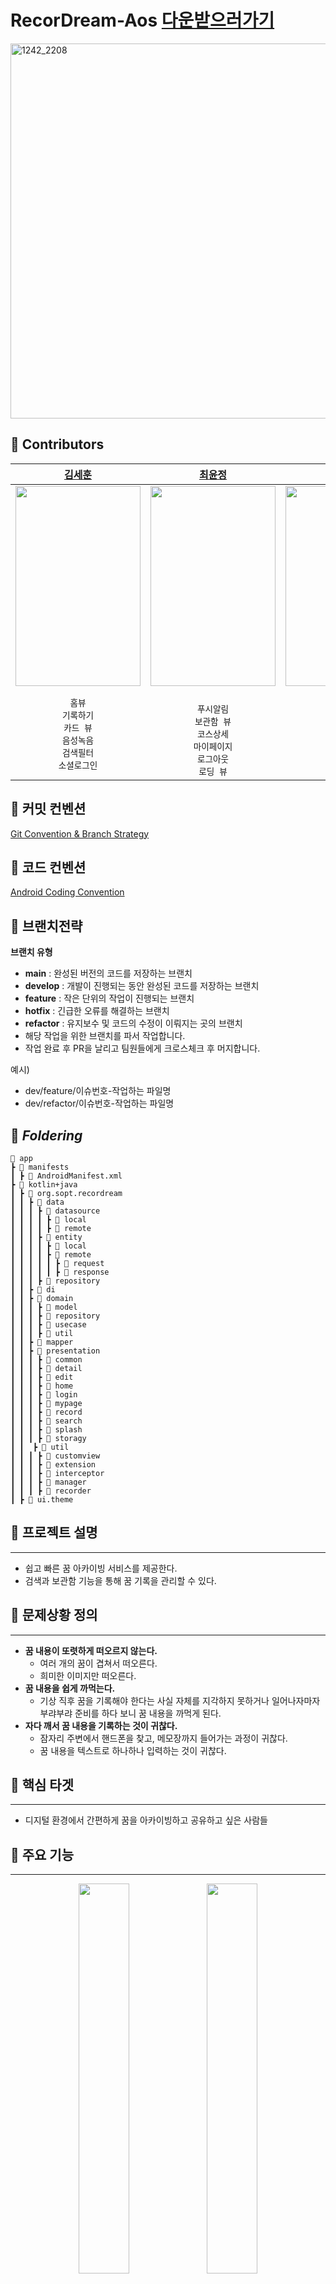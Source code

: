 # RecorDream-Aos [다운받으러가기](https://play.google.com/store/apps/details?id=com.team.recordream)
<img src="https://github.com/user-attachments/assets/7999e4a9-0bf5-46da-a1fb-8959d978f671" alt="1242_2208" width="600" height="600" />

## 💟 Contributors

|                                                    [김세훈](https://github.com/s9hn)                                                     |                                                 [최윤정](https://github.com/cbj0010)                                                  |                                                  [유지민](https://github.com/urjimyu)                                                  |
|:-------------------------------------------------------------------------------------------------------------------------------------:|:------------------------------------------------------------------------------------------------------------------------------------:|:------------------------------------------------------------------------------------------------------------------------------------:|
| <img src="https://avatars.githubusercontent.com/u/81347125?v=4" width="200px" height="320dp">| <img src="https://avatars.githubusercontent.com/u/66460447?v=4" width="200px" height="320dp"> | <img src="https://avatars.githubusercontent.com/u/92876819?v=4" width="200px" height="320dp"> |
|                                                                 `홈뷰`<br>`기록하기`<br>`카드 뷰`<br>`음성녹음`<br>`검색필터` <br>`소셜로그인`                                                                 |                                                             <br>`푸시알림`<br>`보관함 뷰`<br>`코스상세`<br>`마이페이지`<br>`로그아웃`<br>`로딩 뷰`                                                              |                                                            `인스타 공유`<br>                                


## 👋 커밋 컨벤션
[Git Convention & Branch Strategy](https://www.notion.so/Git-Github-Convention-c4815fb2ce384be18826a83aec45d85a)


## 👋 코드 컨벤션
[Android Coding Convention](https://kotlinlang.org/docs/coding-conventions.html)


## 👋 브랜치전략
**브랜치 유형**
- **main** : 완성된 버전의 코드를 저장하는 브랜치
- **develop** : 개발이 진행되는 동안 완성된 코드를 저장하는 브랜치
- **feature** : 작은 단위의 작업이 진행되는 브랜치
- **hotfix** : 긴급한 오류를 해결하는 브랜치
- **refactor** : 유지보수 및 코드의 수정이 이뤄지는 곳의 브랜치
- 해당 작업을 위한 브랜치를 파서 작업합니다.
- 작업 완료 후 PR을 날리고 팀원들에게 크로스체크 후 머지합니다.

예시)

- dev/feature/이슈번호-작업하는 파일명
- dev/refactor/이슈번호-작업하는 파일명

## 📁 *****Foldering*****
```
📂 app
┣ 📂 manifests
┃ ┣ 📜 AndroidManifest.xml
┣ 📂 kotlin+java
┃ ┣ 📂 org.sopt.recordream
┃ ┃ ┣ 📂 data
┃ ┃ ┃ ┣ 📂 datasource
┃ ┃ ┃ ┃ ┣ 📂 local
┃ ┃ ┃ ┃ ┣ 📂 remote
┃ ┃ ┃ ┣ 📂 entity
┃ ┃ ┃ ┃ ┣ 📂 local
┃ ┃ ┃ ┃ ┣ 📂 remote
┃ ┃ ┃ ┃ ┃ ┣ 📂 request
┃ ┃ ┃ ┃ ┃ ┣ 📂 response
┃ ┃ ┃ ┣ 📂 repository
┃ ┃ ┣ 📂 di
┃ ┃ ┣ 📂 domain
┃ ┃ ┃ ┣ 📂 model
┃ ┃ ┃ ┣ 📂 repository
┃ ┃ ┃ ┣ 📂 usecase
┃ ┃ ┃ ┣ 📂 util
┃ ┃ ┣ 📂 mapper
┃ ┃ ┣ 📂 presentation
┃ ┃ ┃ ┣ 📂 common
┃ ┃ ┃ ┣ 📂 detail
┃ ┃ ┃ ┣ 📂 edit
┃ ┃ ┃ ┣ 📂 home
┃ ┃ ┃ ┣ 📂 login
┃ ┃ ┃ ┣ 📂 mypage
┃ ┃ ┃ ┣ 📂 record
┃ ┃ ┃ ┣ 📂 search
┃ ┃ ┃ ┣ 📂 splash
┃ ┃ ┃ ┣ 📂 storagy
┃ ┃  ┣ 📂 util
┃ ┃ ┃ ┣ 📂 customview
┃ ┃ ┃ ┣ 📂 extension
┃ ┃ ┃ ┣ 📂 interceptor
┃ ┃ ┃ ┣ 📂 manager
┃ ┃ ┃ ┣ 📂 recorder
┃ ┣ 📂 ui.theme

```

## 📝 프로젝트 설명

---

- 쉽고 빠른 꿈 아카이빙 서비스를 제공한다.
- 검색과 보관함 기능을 통해 꿈 기록을 관리할 수 있다.

## 📝 문제상황 정의

---
- **꿈 내용이 또렷하게 떠오르지 않는다.**
    - 여러 개의 꿈이 겹쳐서 떠오른다.
    - 희미한 이미지만 떠오른다.
- **꿈 내용을 쉽게 까먹는다.**
    - 기상 직후 꿈을 기록해야 한다는 사실 자체를 지각하지 못하거나 일어나자마자 부랴부랴 준비를 하다 보니 꿈 내용을 까먹게 된다.
- **자다 깨서 꿈 내용을 기록하는 것이 귀찮다.**
    - 잠자리 주변에서 핸드폰을 찾고, 메모장까지 들어가는 과정이 귀찮다.
    - 꿈 내용을 텍스트로 하나하나 입력하는 것이 귀찮다.
      
## 🎯 핵심 타겟

---

- 디지털 환경에서 간편하게 꿈을 아카이빙하고 공유하고 싶은 사람들

## 📍 주요 기능

---

<p align="center">
  <img src="https://github.com/user-attachments/assets/ac28aa5c-f378-48e0-84c3-34123f5f9539" align="center" width="40%">  
  <img src="https://github.com/user-attachments/assets/f797997e-07c0-45a8-95c7-851f31b0b701" align="center" width="40%">  
   <img src="https://github.com/user-attachments/assets/33414843-2b59-434c-b7df-26ead1821296" align="center" width="40%">  
   <img src="https://github.com/user-attachments/assets/33d64ca1-c071-4348-ac40-87a6d2b238ce" align="center" width="40%">  
</p>





